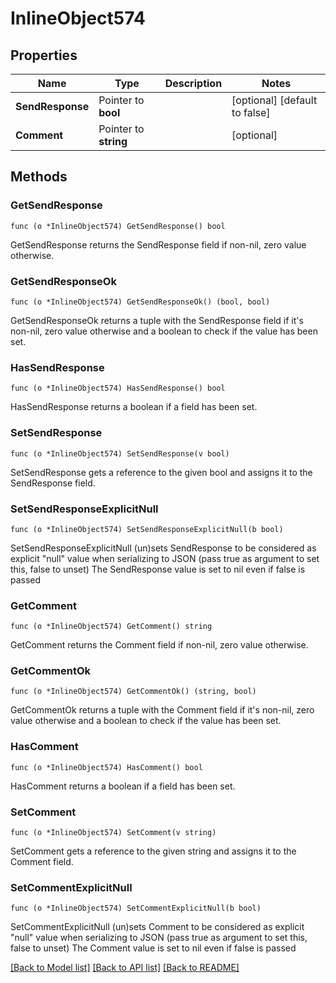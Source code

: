 # InlineObject574

## Properties

Name | Type | Description | Notes
------------ | ------------- | ------------- | -------------
**SendResponse** | Pointer to **bool** |  | [optional] [default to false]
**Comment** | Pointer to **string** |  | [optional] 

## Methods

### GetSendResponse

`func (o *InlineObject574) GetSendResponse() bool`

GetSendResponse returns the SendResponse field if non-nil, zero value otherwise.

### GetSendResponseOk

`func (o *InlineObject574) GetSendResponseOk() (bool, bool)`

GetSendResponseOk returns a tuple with the SendResponse field if it's non-nil, zero value otherwise
and a boolean to check if the value has been set.

### HasSendResponse

`func (o *InlineObject574) HasSendResponse() bool`

HasSendResponse returns a boolean if a field has been set.

### SetSendResponse

`func (o *InlineObject574) SetSendResponse(v bool)`

SetSendResponse gets a reference to the given bool and assigns it to the SendResponse field.

### SetSendResponseExplicitNull

`func (o *InlineObject574) SetSendResponseExplicitNull(b bool)`

SetSendResponseExplicitNull (un)sets SendResponse to be considered as explicit "null" value
when serializing to JSON (pass true as argument to set this, false to unset)
The SendResponse value is set to nil even if false is passed
### GetComment

`func (o *InlineObject574) GetComment() string`

GetComment returns the Comment field if non-nil, zero value otherwise.

### GetCommentOk

`func (o *InlineObject574) GetCommentOk() (string, bool)`

GetCommentOk returns a tuple with the Comment field if it's non-nil, zero value otherwise
and a boolean to check if the value has been set.

### HasComment

`func (o *InlineObject574) HasComment() bool`

HasComment returns a boolean if a field has been set.

### SetComment

`func (o *InlineObject574) SetComment(v string)`

SetComment gets a reference to the given string and assigns it to the Comment field.

### SetCommentExplicitNull

`func (o *InlineObject574) SetCommentExplicitNull(b bool)`

SetCommentExplicitNull (un)sets Comment to be considered as explicit "null" value
when serializing to JSON (pass true as argument to set this, false to unset)
The Comment value is set to nil even if false is passed

[[Back to Model list]](../README.md#documentation-for-models) [[Back to API list]](../README.md#documentation-for-api-endpoints) [[Back to README]](../README.md)



